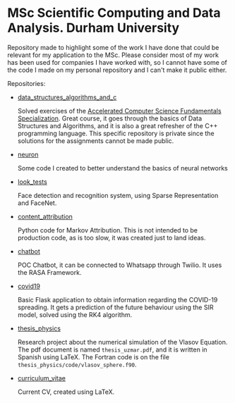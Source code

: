 # MSc Scientific Computing and Data Analysis. Durham University

Repository made to highlight some of the work I have done that could be relevant for my application to the MSc. Please consider most of my work has been used for companies I have worked with, so I cannot have some of the code I made on my personal repository and I can't make it public either.

Repositories:

- [data_structures_algorithms_and_c](https://github.com/uzmargomez/data_structures_algorithms_and_c)

    Solved exercises of the [Accelerated Computer Science Fundamentals Specialization](https://www.coursera.org/specializations/cs-fundamentals). Great course, it goes through the basics of Data Structures and Algorithms, and it is also a great refresher of the C++ programming language. This specific repository is private since the solutions for the assignments cannot be made public.
    
- [neuron](https://github.com/uzmargomez/neuron)

    Some code I created to better understand the basics of neural networks    
 
- [look_tests](https://github.com/uzmargomez/look_tests)

    Face detection and recognition system, using Sparse Representation and FaceNet.

- [content_attribution](https://github.com/uzmargomez/content_attribution)

    Python code for Markov Attribution. This is not intended to be production code, as is too slow, it was created just to land ideas.

- [chatbot](https://github.com/uzmargomez/chatbot)

    POC Chatbot, it can be connected to Whatsapp through Twilio. It uses the RASA Framework.

- [covid19](https://github.com/uzmargomez/covid19)

    Basic Flask application to obtain information regarding the COVID-19 spreading. It gets a prediction of the future behaviour using the SIR model, solved using the RK4 algorithm.

- [thesis_physics](https://github.com/uzmargomez/thesis_physics)

    Research project about the numerical simulation of the Vlasov Equation. The pdf document is named `thesis_uzmar.pdf`, and it is written in Spanish using LaTeX. The Fortran code is on the file `thesis_physics/code/vlasov_sphere.f90`.
    
- [curriculum_vitae](https://github.com/uzmargomez/curriculum_vitae)

    Current CV, created using LaTeX.
